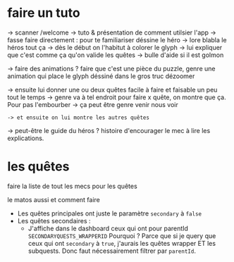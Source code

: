 # faire un tuto

-> scanner /welcome 
  -> tuto & présentation de comment utilsier l'app
  -> fasse faire directement : pour te familiariser déssine le héro
  -> lore blabla le héros tout ça
  -> dès le début on l'habitut à colorer le glyph
  -> lui expliquer que c'est comme ça qu'on valide les quêtes
  -> bulle d'aide si il est golmon

  -> faire des animations ? faire que c'est une pièce du puzzle, genre une animation qui place le glyph déssiné dans le gros truc dézoomer

  -> ensuite lui donner une ou deux quêtes facile à faire et faisable un peu tout le temps
    -> genre va à tel endroit pour faire x quête, on montre que ça. Pour pas l'embourber 
      -> ça peut être genre venir nous voir

    -> et ensuite on lui montre les autres quêtes

-> peut-être le guide du héros ? histoire d'encourager le mec à lire les explications.


# les quêtes

faire la liste de tout les mecs pour les quêtes

le matos aussi et comment faire

- Les quêtes principales ont juste le paramètre `secondary` à `false`
- Les quêtes secondaires :
  - J'affiche dans le dashboard ceux qui ont pour parentId `SECONDARYQUESTS_WRAPPERID`
Pourquoi ? Parce que si je query que ceux qui ont `secondary` à `true`, j'aurais les quêtes wrapper ET les subquests. Donc faut nécessairement filtrer par `parentId`.